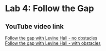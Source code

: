 # Lab 4: Follow the Gap

## YouTube video link
[Follow the gap with Levine Hall - no obstacles](https://youtu.be/hT1wYgUTzyw)  
[Follow the gap with Levine Hall - with obstacles](https://youtu.be/EbQzXgSm7rY)  

